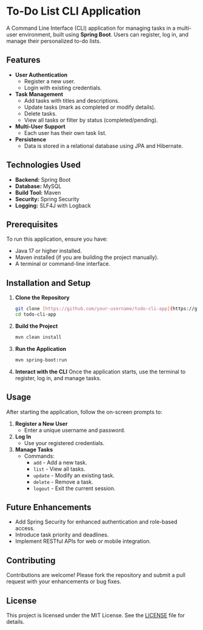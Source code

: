 # To-Do List CLI Application

A Command Line Interface (CLI) application for managing tasks in a multi-user environment, built using **Spring Boot**. Users can register, log in, and manage their personalized to-do lists.

## Features

- **User Authentication**
  - Register a new user.
  - Login with existing credentials.
- **Task Management**
  - Add tasks with titles and descriptions.
  - Update tasks (mark as completed or modify details).
  - Delete tasks.
  - View all tasks or filter by status (completed/pending).
- **Multi-User Support**
  - Each user has their own task list.
- **Persistence**
  - Data is stored in a relational database using JPA and Hibernate.

## Technologies Used

- **Backend:** Spring Boot
- **Database:** MySQL
- **Build Tool:** Maven
- **Security:** Spring Security
- **Logging:** SLF4J with Logback

## Prerequisites

To run this application, ensure you have:

- Java 17 or higher installed.
- Maven installed (if you are building the project manually).
- A terminal or command-line interface.

## Installation and Setup

1. **Clone the Repository**
   ```bash
   git clone [https://github.com/your-username/todo-cli-app](https://github.com/AbdullahMeyad/ToDo_CLI).git
   cd todo-cli-app
   ```

2. **Build the Project**
   ```bash
   mvn clean install
   ```

3. **Run the Application**
   ```bash
   mvn spring-boot:run
   ```

4. **Interact with the CLI**
   Once the application starts, use the terminal to register, log in, and manage tasks.

## Usage

After starting the application, follow the on-screen prompts to:

1. **Register a New User**
   - Enter a unique username and password.
2. **Log In**
   - Use your registered credentials.
3. **Manage Tasks**
   - Commands:
     - `add` - Add a new task.
     - `list` - View all tasks.
     - `update` - Modify an existing task.
     - `delete` - Remove a task.
     - `logout` - Exit the current session.

## Future Enhancements

- Add Spring Security for enhanced authentication and role-based access.
- Introduce task priority and deadlines.
- Implement RESTful APIs for web or mobile integration.

## Contributing

Contributions are welcome! Please fork the repository and submit a pull request with your enhancements or bug fixes.

## License

This project is licensed under the MIT License. See the [LICENSE](LICENSE) file for details.
